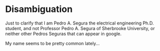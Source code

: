 # Disambiguation

Just to clarify that I am Pedro A. Segura the electrical engineering Ph.D. student, and not Professor Pedro A. Segura of Sherbrooke University, or neither other Pedros Seguras that can appear in google. 

My name seems to be pretty common lately...
